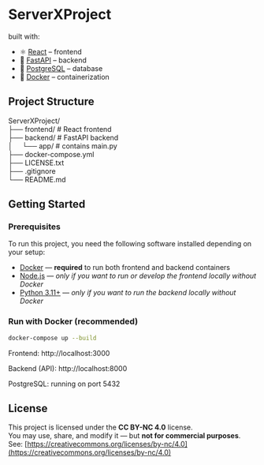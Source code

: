 # ServerXProject

built with:

- ⚛️ [React](https://reactjs.org/) – frontend
- 🐍 [FastAPI](https://fastapi.tiangolo.com/) – backend
- 🐘 [PostgreSQL](https://www.postgresql.org/) – database
- 🐳 [Docker](https://www.docker.com/) – containerization

## Project Structure

ServerXProject/  
├── frontend/ # React frontend  
├── backend/ # FastAPI backend  
│&nbsp;&nbsp;&nbsp;&nbsp;&nbsp;└── app/ # contains main.py  
├── docker-compose.yml  
├── LICENSE.txt  
├── .gitignore    
└── README.md  


## Getting Started

### Prerequisites

To run this project, you need the following software installed depending on your setup:

- [Docker](https://docs.docker.com/get-docker/) — **required** to run both frontend and backend containers  
- [Node.js](https://nodejs.org/) — *only if you want to run or develop the frontend locally without Docker*  
- [Python 3.11+](https://www.python.org/) — *only if you want to run the backend locally without Docker*


### Run with Docker (recommended)

```bash
docker-compose up --build
```

Frontend: http://localhost:3000

Backend (API): http://localhost:8000

PostgreSQL: running on port 5432

## License

This project is licensed under the **CC BY-NC 4.0** license.  
You may use, share, and modify it — but **not for commercial purposes**.  
See: [https://creativecommons.org/licenses/by-nc/4.0](https://creativecommons.org/licenses/by-nc/4.0)